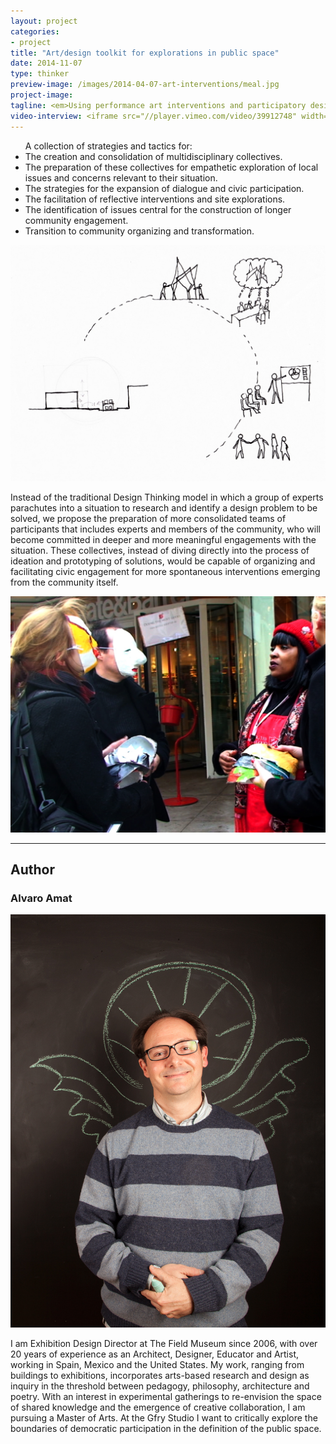 ```yaml
---
layout: project
categories: 
- project
title: "Art/design toolkit for explorations in public space"
date: 2014-11-07
type: thinker
preview-image: /images/2014-04-07-art-interventions/meal.jpg
project-image: 
tagline: <em>Using performance art interventions and participatory design tools to invite community conversations and inclusive workshops for the exploration and re-imagining of public space.</em>
video-interview: <iframe src="//player.vimeo.com/video/39912748" width="500" height="281" frameborder="0" webkitallowfullscreen mozallowfullscreen allowfullscreen></iframe> <p class="col-md-10 col-md-offset-3"><a href="http://vimeo.com/39912748">SAIC AGC GFRY Studio mock-up test</a> from <a href="http://vimeo.com/user10322039">David Evancho</a> on <a href="https://vimeo.com">Vimeo</a>.</p>
---
```


	
<ul class="col-md-8 col-md-offset-2">
A collection of strategies and tactics for:
		<li>The creation and consolidation of multidisciplinary collectives.</li>
		<li>The preparation of these collectives for empathetic exploration of local issues and concerns relevant to their situation.</li>
		<li>The strategies for the expansion of dialogue and civic participation.</li>
		<li>The facilitation of reflective interventions and site explorations.</li>
		<li>The identification of issues central for the construction of longer community engagement.</li>
		<li>Transition to community organizing and transformation.</li> 
	</ul>

<p class="col-md-10 col-md-offset-1"><img class="img-responsive img-thumbnail" src="/images/2014-04-07-art-interventions/diagram.jpg" alt="Art Intervention Cycle"/></p>

<p class="col-md-8 col-md-offset-2"> Instead of the traditional Design Thinking model in which a group of experts parachutes into a situation to research and identify a design problem to be solved, we propose the preparation of more consolidated teams of participants that includes experts and members of the community, who will become committed in deeper and more meaningful engagements with the situation. These collectives, instead of diving directly into the process of ideation and prototyping of solutions, would be capable of organizing and facilitating civic engagement for more spontaneous interventions emerging from the community itself. </p>

<p class="col-md-10 col-md-offset-1"><img class="img-responsive img-thumbnail" src="/images/2014-04-07-art-interventions/art-int.jpg" alt="Art Intervention"/></p>

---

<h2 class="col-md-10 col-md-offset-2">Author</h2>
	
<h3 class="col-md-10 col-md-offset-2">Alvaro Amat</h3>

<p  class="col-md-2 pull-right"><img class="img-responsive img-rounded img-author" src="/images/2014-04-07-art-interventions/alvaro.jpg" alt="Alvaro"/></p>

<p class="col-md-7 col-md-offset-2">
	I am Exhibition Design Director at The Field Museum since 2006, with over 20 years of experience as an Architect, Designer, Educator and Artist, working in Spain, Mexico and the United States. My work, ranging from buildings to exhibitions, incorporates arts-based research and design as inquiry in the threshold between pedagogy, philosophy, architecture and poetry. With an interest in experimental gatherings to re-envision the space of shared knowledge and the emergence of creative collaboration, I am pursuing a Master of Arts. At the Gfry Studio I want to critically explore the boundaries of democratic participation in the definition of the public space. 
</p>


